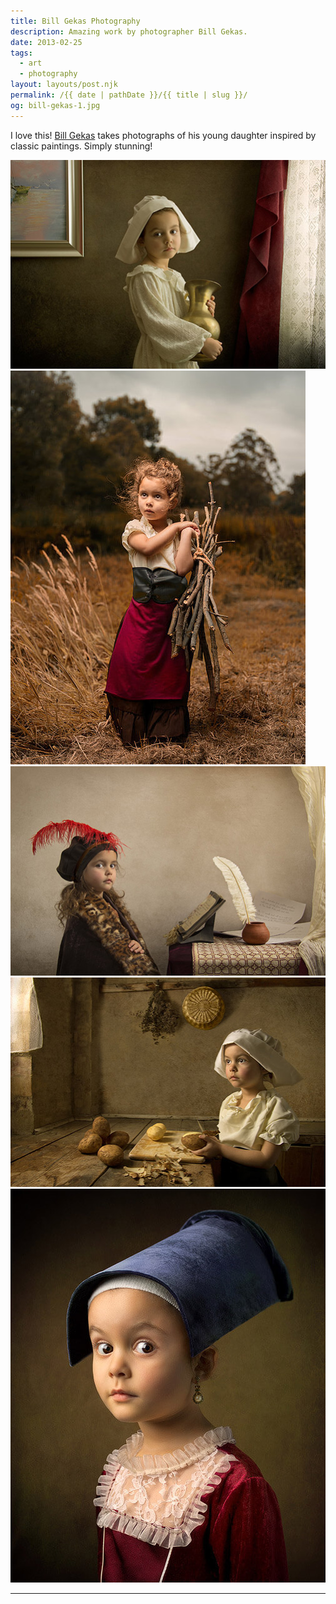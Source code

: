 ```yaml
---
title: Bill Gekas Photography
description: Amazing work by photographer Bill Gekas.
date: 2013-02-25
tags: 
  - art
  - photography
layout: layouts/post.njk
permalink: /{{ date | pathDate }}/{{ title | slug }}/
og: bill-gekas-1.jpg
---
```


I love this! [Bill Gekas](http://www.billgekas.com/p1014938437) takes photographs of his young daughter inspired by classic paintings. Simply stunning!

![](/img/bill-gekas-1.jpg)![](/img/bill-gekas-4.jpg)![](/img/bill-gekas-2.jpg)![](/img/bill-gekas-3.jpg)![](/img/bill-gekas-5.jpg)

---
